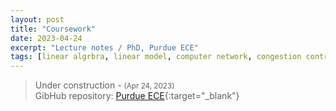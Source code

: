 ```yaml
---
layout: post
title: "Coursework"
date: 2023-04-24
excerpt: "Lecture notes / PhD, Purdue ECE"
tags: [linear algrbra, linear model, computer network, congestion control, CCA, deep learning, DL, reinforcement learning, RL, federated learning, FL, parallel computing, OpenMP, MPI]
---
```


> Under construction - <small>(Apr 24, 2023)</small> <br/>
  GibHub repository: [Purdue ECE](https://github.com/yylou/purdue-ece){:target="_blank"}

<br/>
